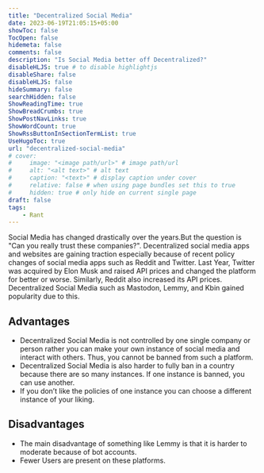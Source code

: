 ```yaml
---
title: "Decentralized Social Media"
date: 2023-06-19T21:05:15+05:00
showToc: false
TocOpen: false
hidemeta: false
comments: false
description: "Is Social Media better off Decentralized?"
disableHLJS: true # to disable highlightjs
disableShare: false
disableHLJS: false
hideSummary: false
searchHidden: false
ShowReadingTime: true
ShowBreadCrumbs: true
ShowPostNavLinks: true
ShowWordCount: true
ShowRssButtonInSectionTermList: true
UseHugoToc: true
url: "decentralized-social-media"
# cover:
#     image: "<image path/url>" # image path/url
#     alt: "<alt text>" # alt text
#     caption: "<text>" # display caption under cover
#     relative: false # when using page bundles set this to true
#     hidden: true # only hide on current single page
draft: false
tags:
    - Rant
---
```

Social Media has changed drastically over the years.But the question is "Can you really trust these companies?". Decentralized social media apps and websites are gaining traction especially because of recent policy changes of social media apps such as Reddit and Twitter. Last Year, Twitter was acquired by Elon Musk and raised API prices and changed the platform for better or worse. Similarly, Reddit also increased its API prices. Decentralized Social Media such as Mastodon, Lemmy, and Kbin gained popularity due to this.
## Advantages
- Decentralized Social Media is not controlled by one single company or person rather you can make your own instance of social media and interact with others. Thus, you cannot be banned from such a platform.
- Decentralized Social Media is also harder to fully ban in a country because there are so many instances. If one instance is banned, you can use another.
- If you don’t like the policies of one instance you can choose a different instance of your liking.
## Disadvantages
- The main disadvantage of something like Lemmy is that it is harder to moderate because of bot accounts. 
- Fewer Users are present on these platforms.
